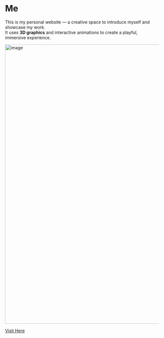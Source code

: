 # Me

This is my personal website — a creative space to introduce myself and showcase my work.  
It uses **3D graphics** and interactive animations to create a playful, immersive experience.

<img width="1917" height="915" alt="image" src="https://github.com/user-attachments/assets/194fa15d-ba9b-41a7-87e5-19bff95df4fc" />


[Visit Here](https://ashleyswmoon.netlify.app/)

